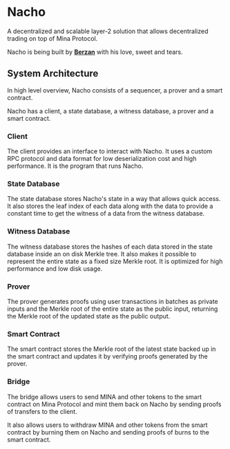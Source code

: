 # Nacho

A decentralized and scalable layer-2 solution that allows decentralized trading on top of Mina Protocol.

Nacho is being built by [**Berzan**](https://berzan.org/) with his love, sweet and tears.

## System Architecture

In high level overview, Nacho consists of a sequencer, a prover and a smart contract.

Nacho has a client, a state database, a witness database, a prover and a smart contract.

### Client

The client provides an interface to interact with Nacho.
It uses a custom RPC protocol and data format for low deserialization cost and high performance.
It is the program that runs Nacho.

### State Database

The state database stores Nacho's state in a way that allows quick access.
It also stores the leaf index of each data along with the data to provide a constant time to get the witness of a data from the witness database.

### Witness Database

The witness database stores the hashes of each data stored in the state database inside an on disk Merkle tree.
It also makes it possible to represent the entire state as a fixed size Merkle root.
It is optimized for high performance and low disk usage.

### Prover

The prover generates proofs using user transactions in batches as private inputs and the Merkle root of the entire state as the public input, returning the Merkle root of the updated state as the public output.

### Smart Contract

The smart contract stores the Merkle root of the latest state backed up in the smart contract and updates it by verifying proofs generated by the prover.

### Bridge

The bridge allows users to send MINA and other tokens to the smart contract on Mina Protocol
and mint them back on Nacho by sending proofs of transfers to the client.

It also allows users to withdraw MINA and other tokens from the smart contract by burning them on Nacho and sending proofs of burns to the smart contract.
